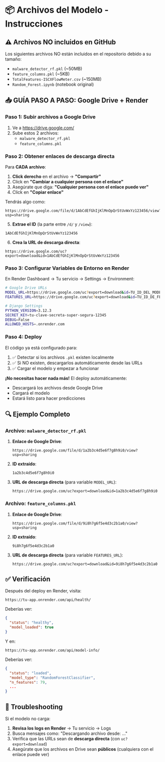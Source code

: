 # 📦 Archivos del Modelo - Instrucciones

## ⚠️ Archivos NO incluidos en GitHub

Los siguientes archivos NO están incluidos en el repositorio debido a su tamaño:

- `malware_detector_rf.pkl` (~50MB)
- `feature_columns.pkl` (~5KB)
- `TotalFeatures-ISCXFlowMeter.csv` (~150MB)
- `Random_Forest.ipynb` (notebook original)

## 📥 GUÍA PASO A PASO: Google Drive + Render

### **Paso 1: Subir archivos a Google Drive**

1. Ve a https://drive.google.com/
2. Sube estos 2 archivos:
   - `malware_detector_rf.pkl`
   - `feature_columns.pkl`

### **Paso 2: Obtener enlaces de descarga directa**

Para **CADA archivo**:

1. **Click derecho** en el archivo → **"Compartir"**
2. Click en **"Cambiar a cualquier persona con el enlace"**
3. Asegúrate que diga: **"Cualquier persona con el enlace puede ver"**
4. Click en **"Copiar enlace"**

Tendrás algo como:
```
https://drive.google.com/file/d/1AbCdEfGhIjKlMnOpQrStUvWxYz123456/view?usp=sharing
```

5. **Extrae el ID** (la parte entre `/d/` y `/view`):
```
1AbCdEfGhIjKlMnOpQrStUvWxYz123456
```

6. **Crea la URL de descarga directa**:
```
https://drive.google.com/uc?export=download&id=1AbCdEfGhIjKlMnOpQrStUvWxYz123456
```

### **Paso 3: Configurar Variables de Entorno en Render**

En Render Dashboard → Tu servicio → Settings → Environment:

```bash
# Google Drive URLs
MODEL_URL=https://drive.google.com/uc?export=download&id=TU_ID_DEL_MODELO
FEATURES_URL=https://drive.google.com/uc?export=download&id=TU_ID_DE_FEATURES

# Django Settings
PYTHON_VERSION=3.12.3
SECRET_KEY=tu-clave-secreta-super-segura-12345
DEBUG=False
ALLOWED_HOSTS=.onrender.com
```

### **Paso 4: Deploy**

El código ya está configurado para:
1. ✅ Detectar si los archivos `.pkl` existen localmente
2. ✅ Si NO existen, descargarlos automáticamente desde las URLs
3. ✅ Cargar el modelo y empezar a funcionar

**¡No necesitas hacer nada más!** El deploy automáticamente:
- Descargará los archivos desde Google Drive
- Cargará el modelo
- Estará listo para hacer predicciones

## 🔍 **Ejemplo Completo**

### Archivo: `malware_detector_rf.pkl`

1. **Enlace de Google Drive**:
   ```
   https://drive.google.com/file/d/1a2b3c4d5e6f7g8h9i0/view?usp=sharing
   ```

2. **ID extraído**:
   ```
   1a2b3c4d5e6f7g8h9i0
   ```

3. **URL de descarga directa** (para variable `MODEL_URL`):
   ```
   https://drive.google.com/uc?export=download&id=1a2b3c4d5e6f7g8h9i0
   ```

### Archivo: `feature_columns.pkl`

1. **Enlace de Google Drive**:
   ```
   https://drive.google.com/file/d/9i8h7g6f5e4d3c2b1a0/view?usp=sharing
   ```

2. **ID extraído**:
   ```
   9i8h7g6f5e4d3c2b1a0
   ```

3. **URL de descarga directa** (para variable `FEATURES_URL`):
   ```
   https://drive.google.com/uc?export=download&id=9i8h7g6f5e4d3c2b1a0
   ```

## ✅ Verificación

Después del deploy en Render, visita:
```
https://tu-app.onrender.com/api/health/
```

Deberías ver:
```json
{
  "status": "healthy",
  "model_loaded": true
}
```

Y en:
```
https://tu-app.onrender.com/api/model-info/
```

Deberías ver:
```json
{
  "status": "loaded",
  "model_type": "RandomForestClassifier",
  "n_features": 79,
  ...
}
```

## 🚨 Troubleshooting

Si el modelo no carga:

1. **Revisa los logs en Render** → Tu servicio → Logs
2. Busca mensajes como: "Descargando archivo desde: ..."
3. Verifica que las URLs sean de **descarga directa** (con `uc?export=download`)
4. Asegúrate que los archivos en Drive sean **públicos** (cualquiera con el enlace puede ver)

